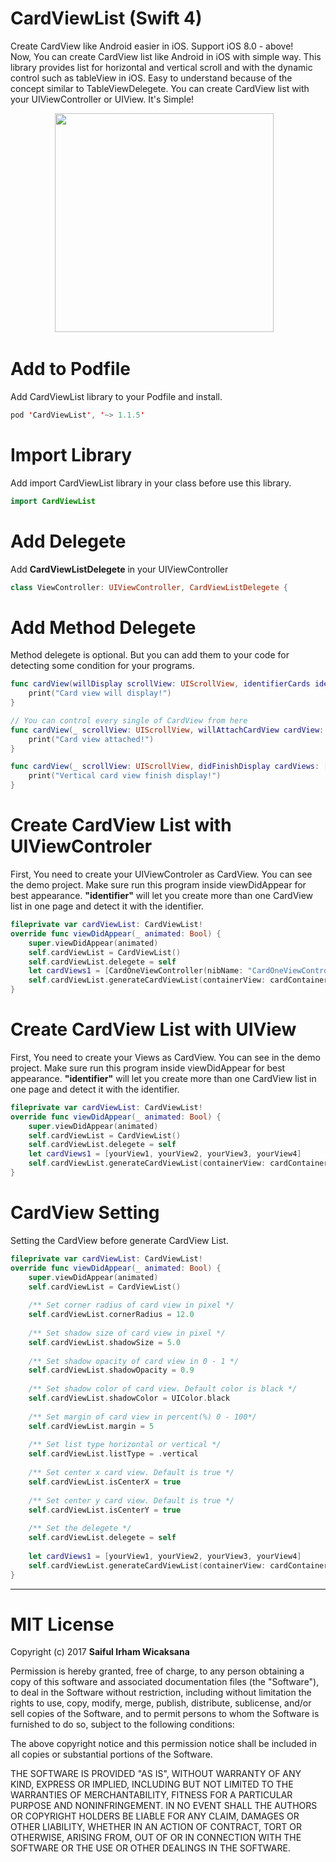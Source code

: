# CardViewList (Swift 4)
Create CardView like Android easier in iOS. Support iOS 8.0 - above!<br>
Now, You can create CardView list like Android in iOS with simple way. This library provides list for horizontal and vertical scroll and with the dynamic control such as tableView in iOS. Easy to understand because of the concept similar to TableViewDelegete. You can create CardView list with your UIViewController or UIView. It's Simple!

<p align="center">
<img width="350" src="https://github.com/icaksama/CardViewList/blob/master/CardViewListExample.gif?raw=true">&nbsp;&nbsp;&nbsp;
</p>

# Add to Podfile
Add CardViewList library to your Podfile and install.
```swift
pod 'CardViewList', '~> 1.1.5'
```

# Import Library
Add import CardViewList library in your class before use this library.
```swift
import CardViewList
```

# Add Delegete
Add <b>CardViewListDelegete</b> in your UIViewController
```swift
class ViewController: UIViewController, CardViewListDelegete {
```

# Add Method Delegete
Method delegete is optional. But you can add them to your code for detecting some condition for your programs.
```swift
func cardView(willDisplay scrollView: UIScrollView, identifierCards identifier: String) {
    print("Card view will display!")
}

// You can control every single of CardView from here
func cardView(_ scrollView: UIScrollView, willAttachCardView cardView: UIView, identifierCards identifier: String) {
    print("Card view attached!")
}

func cardView(_ scrollView: UIScrollView, didFinishDisplay cardViews: [UIView], identifierCards identifier: String) {
    print("Vertical card view finish display!")
}
```

# Create CardView List with UIViewControler
First, You need to create your UIViewControler as CardView. You can see the demo project.
Make sure run this program inside viewDidAppear for best appearance. <b>"identifier"</b> will let you create more than one CardView list in one page and detect it with the identifier.
```swift
fileprivate var cardViewList: CardViewList!
override func viewDidAppear(_ animated: Bool) {
    super.viewDidAppear(animated)
    self.cardViewList = CardViewList()
    self.cardViewList.delegete = self
    let cardViews1 = [CardOneViewController(nibName: "CardOneViewController", bundle: nil), CardOneViewController(nibName: "CardOneViewController", bundle: nil), CardOneViewController(nibName: "CardOneViewController", bundle: nil), CardOneViewController(nibName: "CardOneViewController", bundle: nil), CardOneViewController(nibName: "CardOneViewController", bundle: nil), CardOneViewController(nibName: "CardOneViewController", bundle: nil), CardOneViewController(nibName: "CardOneViewController", bundle: nil)]
    self.cardViewList.generateCardViewList(containerView: cardContainerVertical, cardViews: cardViews1, listType: .vertical, identifier: "verticalCard")
}
```

# Create CardView List with UIView
First, You need to create your Views as CardView. You can see in the demo project.
Make sure run this program inside viewDidAppear for best appearance. <b>"identifier"</b> will let you create more than one CardView list in one page and detect it with the identifier.
```swift
fileprivate var cardViewList: CardViewList!
override func viewDidAppear(_ animated: Bool) {
    super.viewDidAppear(animated)
    self.cardViewList = CardViewList()
    self.cardViewList.delegete = self
    let cardViews1 = [yourView1, yourView2, yourView3, yourView4]
    self.cardViewList.generateCardViewList(containerView: cardContainerHorizontal, cardViews: cardViews1, listType: .horizontal, identifier: "horizontalCard")
}
```

# CardView Setting
Setting the CardView before generate CardView List.
```swift
fileprivate var cardViewList: CardViewList!
override func viewDidAppear(_ animated: Bool) {
    super.viewDidAppear(animated)
    self.cardViewList = CardViewList()
    
    /** Set corner radius of card view in pixel */
    self.cardViewList.cornerRadius = 12.0
    
    /** Set shadow size of card view in pixel */
    self.cardViewList.shadowSize = 5.0
    
    /** Set shadow opacity of card view in 0 - 1 */
    self.cardViewList.shadowOpacity = 0.9
    
    /** Set shadow color of card view. Default color is black */
    self.cardViewList.shadowColor = UIColor.black
    
    /** Set margin of card view in percent(%) 0 - 100*/
    self.cardViewList.margin = 5
    
    /** Set list type horizontal or vertical */
    self.cardViewList.listType = .vertical
    
    /** Set center x card view. Default is true */
    self.cardViewList.isCenterX = true
    
    /** Set center y card view. Default is true */
    self.cardViewList.isCenterY = true
    
    /** Set the delegete */
    self.cardViewList.delegete = self
    
    let cardViews1 = [yourView1, yourView2, yourView3, yourView4]
    self.cardViewList.generateCardViewList(containerView: cardContainerHorizontal, cardViews: cardViews1, listType: .horizontal, identifier: "horizontalCard")
}
```
------------------------------------------------------------------------------------------------------------------------------------
# MIT License

Copyright (c) 2017 <b>Saiful Irham Wicaksana</b>

Permission is hereby granted, free of charge, to any person obtaining a copy
of this software and associated documentation files (the "Software"), to deal
in the Software without restriction, including without limitation the rights
to use, copy, modify, merge, publish, distribute, sublicense, and/or sell
copies of the Software, and to permit persons to whom the Software is
furnished to do so, subject to the following conditions:

The above copyright notice and this permission notice shall be included in all
copies or substantial portions of the Software.

THE SOFTWARE IS PROVIDED "AS IS", WITHOUT WARRANTY OF ANY KIND, EXPRESS OR
IMPLIED, INCLUDING BUT NOT LIMITED TO THE WARRANTIES OF MERCHANTABILITY,
FITNESS FOR A PARTICULAR PURPOSE AND NONINFRINGEMENT. IN NO EVENT SHALL THE
AUTHORS OR COPYRIGHT HOLDERS BE LIABLE FOR ANY CLAIM, DAMAGES OR OTHER
LIABILITY, WHETHER IN AN ACTION OF CONTRACT, TORT OR OTHERWISE, ARISING FROM,
OUT OF OR IN CONNECTION WITH THE SOFTWARE OR THE USE OR OTHER DEALINGS IN THE
SOFTWARE.
